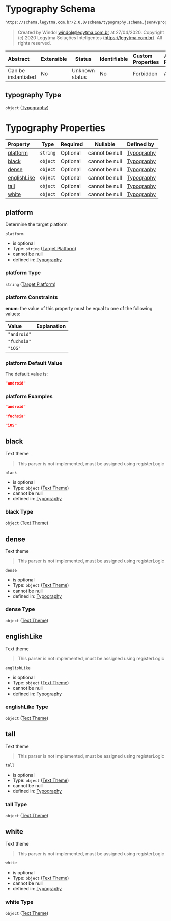 # Typography Schema

```txt
https://schema.legytma.com.br/2.0.0/schema/typography.schema.json#/properties/typography
```




> Created by Windol [windol@legytma.com.br](mailto:windol@legytma.com.br) at 27/04/2020.
> Copyright (c) 2020 Legytma Soluções Inteligentes (<https://legytma.com.br>). All rights reserved.
>

| Abstract            | Extensible | Status         | Identifiable | Custom Properties | Additional Properties | Access Restrictions | Defined In                                                                          |
| :------------------ | ---------- | -------------- | ------------ | :---------------- | --------------------- | ------------------- | ----------------------------------------------------------------------------------- |
| Can be instantiated | No         | Unknown status | No           | Forbidden         | Allowed               | none                | [theme_data.schema.json\*](../schema/theme_data.schema.json) |

## typography Type

`object` ([Typography](theme_data-properties-typography.md))

# Typography Properties

| Property                    | Type     | Required | Nullable       | Defined by                                                                                                                                                |
| :-------------------------- | -------- | -------- | -------------- | :-------------------------------------------------------------------------------------------------------------------------------------------------------- |
| [platform](#platform)       | `string` | Optional | cannot be null | [Typography](typography-properties-target-platform.md) |
| [black](#black)             | `object` | Optional | cannot be null | [Typography](typography-properties-text-theme.md)              |
| [dense](#dense)             | `object` | Optional | cannot be null | [Typography](typography-properties-text-theme-1.md)            |
| [englishLike](#englishLike) | `object` | Optional | cannot be null | [Typography](typography-properties-text-theme-2.md)      |
| [tall](#tall)               | `object` | Optional | cannot be null | [Typography](typography-properties-text-theme-3.md)             |
| [white](#white)             | `object` | Optional | cannot be null | [Typography](typography-properties-text-theme-4.md)            |

## platform

Determine the target platform


`platform`

-   is optional
-   Type: `string` ([Target Platform](typography-properties-target-platform.md))
-   cannot be null
-   defined in: [Typography](typography-properties-target-platform.md)

### platform Type

`string` ([Target Platform](typography-properties-target-platform.md))

### platform Constraints

**enum**: the value of this property must be equal to one of the following values:

| Value       | Explanation |
| :---------- | ----------- |
| `"android"` |             |
| `"fuchsia"` |             |
| `"iOS"`     |             |

### platform Default Value

The default value is:

```json
"android"
```

### platform Examples

```json
"android"
```

```json
"fuchsia"
```

```json
"iOS"
```

## black

Text theme


> This parser is not implemented, must be assigned using registerLogic
>

`black`

-   is optional
-   Type: `object` ([Text Theme](typography-properties-text-theme.md))
-   cannot be null
-   defined in: [Typography](typography-properties-text-theme.md)

### black Type

`object` ([Text Theme](typography-properties-text-theme.md))

## dense

Text theme


> This parser is not implemented, must be assigned using registerLogic
>

`dense`

-   is optional
-   Type: `object` ([Text Theme](typography-properties-text-theme-1.md))
-   cannot be null
-   defined in: [Typography](typography-properties-text-theme-1.md)

### dense Type

`object` ([Text Theme](typography-properties-text-theme-1.md))

## englishLike

Text theme


> This parser is not implemented, must be assigned using registerLogic
>

`englishLike`

-   is optional
-   Type: `object` ([Text Theme](typography-properties-text-theme-2.md))
-   cannot be null
-   defined in: [Typography](typography-properties-text-theme-2.md)

### englishLike Type

`object` ([Text Theme](typography-properties-text-theme-2.md))

## tall

Text theme


> This parser is not implemented, must be assigned using registerLogic
>

`tall`

-   is optional
-   Type: `object` ([Text Theme](typography-properties-text-theme-3.md))
-   cannot be null
-   defined in: [Typography](typography-properties-text-theme-3.md)

### tall Type

`object` ([Text Theme](typography-properties-text-theme-3.md))

## white

Text theme


> This parser is not implemented, must be assigned using registerLogic
>

`white`

-   is optional
-   Type: `object` ([Text Theme](typography-properties-text-theme-4.md))
-   cannot be null
-   defined in: [Typography](typography-properties-text-theme-4.md)

### white Type

`object` ([Text Theme](typography-properties-text-theme-4.md))
